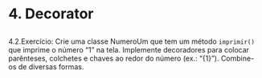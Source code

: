 # 4. Decorator

## 
4.2.Exercício:
Crie uma classe NumeroUm que tem um método `imprimir()` que imprime o número “1” na tela. Implemente
decoradores para colocar parênteses, colchetes e chaves ao redor do número (ex.: “{1}”). Combine-os de
diversas formas.
